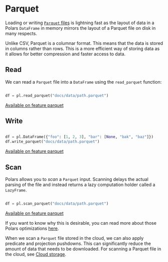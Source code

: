 # Parquet


Loading or writing [`Parquet` files](https://parquet.apache.org/) is lightning fast as the layout of data in a Polars `DataFrame` in memory mirrors the layout of a Parquet file on disk in many respects.


Unlike CSV, Parquet is a columnar format. This means that the data is stored in columns rather than rows. This is a more efficient way of storing data as it allows for better compression and faster access to data.


## Read


We can read a `Parquet` file into a `DataFrame` using the `read_parquet` function:





 

```python

df = pl.read_parquet("docs/data/path.parquet")

```





   [Available on feature parquet](/user-guide/installation/#feature-flags "To use this functionality enable the feature flag parquet")








## Write





 

```python

df = pl.DataFrame({"foo": [1, 2, 3], "bar": [None, "bak", "baz"]})
df.write_parquet("docs/data/path.parquet")

```





   [Available on feature parquet](/user-guide/installation/#feature-flags "To use this functionality enable the feature flag parquet")








## Scan


Polars allows you to *scan* a `Parquet` input. Scanning delays the actual parsing of the file and instead returns a lazy computation holder called a `LazyFrame`.





 

```python

df = pl.scan_parquet("docs/data/path.parquet")

```





   [Available on feature parquet](/user-guide/installation/#feature-flags "To use this functionality enable the feature flag parquet")








If you want to know why this is desirable, you can read more about those Polars optimizations [here](../../concepts/lazy-vs-eager/).


When we scan a `Parquet` file stored in the cloud, we can also apply predicate and projection pushdowns. This can significantly reduce the amount of data that needs to be downloaded. For scanning a Parquet file in the cloud, see [Cloud storage](../cloud-storage/#scanning-from-cloud-storage-with-query-optimisation).